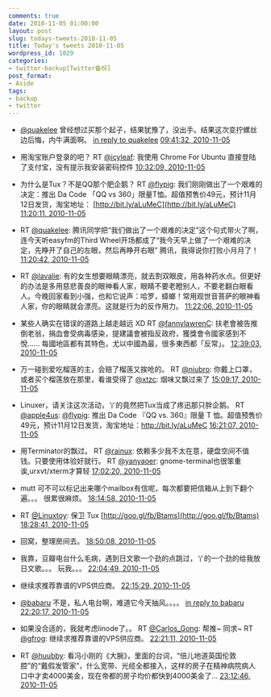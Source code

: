 ```yaml
---
comments: true
date: 2010-11-05 01:00:00
layout: post
slug: todays-tweets-2010-11-05
title: Today's tweets 2010-11-05
wordpress_id: 1029
categories:
- twitter-backup[Twitter备份]
post_format:
- Aside
tags:
- backup
- twitter
---
```





  * [@quakelee](http://twitter.com/quakelee) 曾经想过买那个起子，结果犹豫了，没出手。结果这次变拧螺丝边后悔，内牛满面啊。 [in reply to quakelee](http://twitter.com/quakelee/statuses/29672931713) [09:41:32, 2010-11-05](http://twitter.com/gfrog/statuses/362044066893824)





  * 用淘宝账户登录的吧？ RT [@icyleaf](http://twitter.com/icyleaf): 我使用 Chrome For Ubuntu 直接登陆了支付宝，没有提示我安装密码控件 [10:32:09, 2010-11-05](http://twitter.com/gfrog/statuses/374780955987968)





  * 为什么是Tux？不是QQ那个肥企鹅？ RT [@flypig](http://twitter.com/flypig): 我们刚刚做出了一个艰难的决定：推出 Da Code 「QQ vs 360」限量T恤。超值预售价49元，预计11月12日发货，淘宝地址：  [http://bit.ly/aLuMeC](http://bit.ly/aLuMeC) [11:20:11, 2010-11-05](http://twitter.com/gfrog/statuses/386867757322240)





  * RT [@quakelee](http://twitter.com/quakelee): 腾讯同学把“我们做出了一个艰难的决定”这个句式带火了啊，连今天听easyfm的Third Wheel开场都成了“我今天早上做了一个艰难的决定，先睁开了自己的左眼，然后再睁开右眼” 腾讯，我得说你打败小月月了！ [11:20:42, 2010-11-05](http://twitter.com/gfrog/statuses/387000360247296)





  * RT [@lavalie](http://twitter.com/lavalie): 有的女生想要眼睛漂亮，就去割双眼皮，用各种药水点。但更好的办法是多用慈悲善良的眼神看人家，眼睛不要老瞪别人，不要老翻白眼看人。今晚回家看到小强，也和它说声：哈罗，蟑螂！常用观世音菩萨的眼神看人家，你的眼睛就会漂亮。这就是行为的反作用力。 [11:22:06, 2010-11-05](http://twitter.com/gfrog/statuses/387352119738369)





  * 某些人确实在错误的道路上越走越远 XD RT [@fannylawrenC](http://twitter.com/fannylawrenC): 扶老會被告推倒老翁，捐血會受病毒感染，提建議會被指反政府，獲獎會令國家感到不悅…… 每國地區都有其特色，尤以中國為最，很多東西都「反常」。 [12:39:03, 2010-11-05](http://twitter.com/gfrog/statuses/406715925266432)





  * 万一碰到爱吃榴莲的主，会赔了榴莲又挨呛的。 RT [@niubro](http://twitter.com/niubro): 你戴上口罩，或者买个榴莲放在那里，看谁受得了 [@xtzc](http://twitter.com/xtzc): 烟味又飘过来了 [15:09:17, 2010-11-05](http://twitter.com/gfrog/statuses/444526321729536)





  * Linuxer，请关注这次活动，丫的竟然把Tux当成了疼迅那只胖企鹅。 RT [@apple4us](http://twitter.com/apple4us): [@flypig](http://twitter.com/flypig): 推出 Da Code 『QQ vs. 360』限量 T 恤。超值预售价49元，预计11月12日发货，淘宝地址：http://bit.ly/aLuMeC [16:21:07, 2010-11-05](http://twitter.com/gfrog/statuses/462599774797824)





  * 用Terminator的飘过。 RT [@rainux](http://twitter.com/rainux): 依赖多少我不太在意，硬盘空间不值钱。只要使用体验好就行。 RT [@yanyaoer](http://twitter.com/yanyaoer): gnome-terminal也很笨重诶,urxvt/xterm才算轻 [17:02:20, 2010-11-05](http://twitter.com/gfrog/statuses/472976004747264)





  * mutt 可不可以标记出来哪个mailbox有信呢，每次都要把信箱从上到下翻个遍。。。 很累很麻烦。 [18:14:58, 2010-11-05](http://twitter.com/gfrog/statuses/491254299234304)





  * RT [@Linuxtoy](http://twitter.com/Linuxtoy): 保卫 Tux [http://goo.gl/fb/Btams](http://goo.gl/fb/Btams) [18:28:41, 2010-11-05](http://twitter.com/gfrog/statuses/494705389338624)





  * 回窝，整理房间去。 [18:50:08, 2010-11-05](http://twitter.com/gfrog/statuses/500102842028032)





  * 我靠，豆瓣电台什么毛病，遇到日文歌一个劲的点跳过，丫的一个劲的给我放日文歌。。。 玩我。。。 [22:04:49, 2010-11-05](http://twitter.com/gfrog/statuses/549097320751104)





  * 继续求推荐靠谱的VPS供应商。 [22:15:29, 2010-11-05](http://twitter.com/gfrog/statuses/551782497394688)





  * [@babaru](http://twitter.com/babaru) 不是，私人电台啊，难道它今天抽风。。。。 [in reply to babaru](http://twitter.com/babaru/statuses/550535723749376) [22:20:17, 2010-11-05](http://twitter.com/gfrog/statuses/552990423384064)





  * 如果没合适的，我就考虑linode了。。 RT [@Carlos_Gong](http://twitter.com/Carlos_Gong): 帮推~ 同求~ RT [@gfrog](http://twitter.com/gfrog): 继续求推荐靠谱的VPS供应商。 [22:21:11, 2010-11-05](http://twitter.com/gfrog/statuses/553213606502400)





  * RT [@huubby](http://twitter.com/huubby): 看冯小刚的《大腕》，里面的台词，“倍儿地道英国伦敦腔”的“戴假发管家”，什么宽带、光缆全都接入，这样的房子在精神病院病人口中才卖4000美金，现在帝都的房子均价都快到4000美金了... [23:12:46, 2010-11-05](http://twitter.com/gfrog/statuses/566196667686912)




